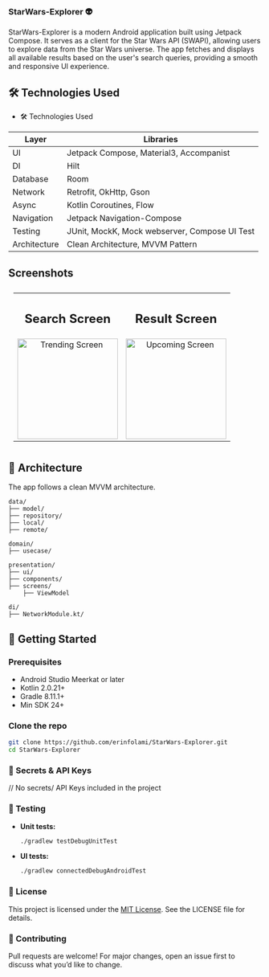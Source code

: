### StarWars-Explorer 👽


StarWars-Explorer is a modern Android application built using Jetpack Compose. It serves as a client for the Star Wars API (SWAPI), allowing users to explore data from the Star Wars universe. The app fetches and displays all available results based on the user's search queries, providing a smooth and responsive UI experience.


## 🛠️ Technologies Used


* 🛠️ Technologies Used

| Layer         | Libraries                                              |
|---------------|--------------------------------------------------------|
| UI            | Jetpack Compose, Material3, Accompanist               |
| DI            | Hilt                                                  |
| Database      | Room                                                  |
| Network       | Retrofit, OkHttp,  Gson                               |
| Async         | Kotlin Coroutines, Flow                               |
| Navigation    | Jetpack Navigation-Compose                            |
| Testing       | JUnit, MockK, Mock webserver, Compose UI Test         |
|Architecture  | Clean Architecture, MVVM Pattern                       |



## Screenshots

<table style="padding:10px">
	<tr>
		<td align="center">
			<h2>Search Screen</h2>
		</td>
		<td align="center">
			<h2>Result Screen</h2>
		</td>
  	</tr>
	<tr>
    	<td align="center">
			<img src="https://github.com/user-attachments/assets/c3515335-ac2c-4462-bd5f-4585b5aa3042" alt="Trending Screen" width="200"/>
    	</td>
		<td align="center">
			<img src="https://github.com/user-attachments/assets/8d5b9ffb-264c-4224-b908-2b9dd7459699" alt="Upcoming Screen" width="200"/>
    	</td>
  	</tr>
</table>


## 🧱 Architecture

The app follows a clean MVVM architecture.

```
data/
├── model/
├── repository/
├── local/
├── remote/

domain/
├── usecase/

presentation/
├── ui/
├── components/
├── screens/
	├── ViewModel

di/
├── NetworkModule.kt/
```

## 🚀 Getting Started

### Prerequisites

- Android Studio Meerkat or later
- Kotlin 2.0.21+
- Gradle 8.11.1+
- Min SDK 24+


### Clone the repo

```bash
git clone https://github.com/erinfolami/StarWars-Explorer.git
cd StarWars-Explorer
```

### 🔐 Secrets & API Keys
// No secrets/ API Keys included in the project

### 🧪 Testing
- **Unit tests:**  
  ```bash
  ./gradlew testDebugUnitTest

- **UI tests:**  
  ```bash
  ./gradlew connectedDebugAndroidTest

### 📄 License
This project is licensed under the [MIT License](./LICENSE). See the LICENSE file for details.

### 🙋 Contributing
Pull requests are welcome! For major changes, open an issue first to discuss what you’d like to change.
